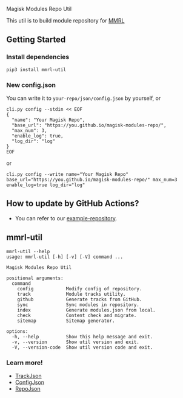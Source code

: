 Magisk Modules Repo Util

This util is to build module repository for [MMRL](https://github.com/DerGoogler/MMRL)

## Getting Started

### Install dependencies

```shell
pip3 install mmrl-util
```

### New config.json

You can write it to `your-repo/json/config.json` by yourself, or

```shell
cli.py config --stdin << EOF
{
  "name": "Your Magisk Repo",
  "base_url": "https://you.github.io/magisk-modules-repo/",
  "max_num": 3,
  "enable_log": true,
  "log_dir": "log"
}
EOF
```

or

```shell
cli.py config --write name="Your Magisk Repo" base_url="https://you.github.io/magisk-modules-repo/" max_num=3 enable_log=true log_dir="log"
```

## How to update by GitHub Actions?

- You can refer to our [example-repository](https://github.com/Googlers-Repo/example-repository).

## mmrl-util

```
mmrl-util --help
usage: mmrl-util [-h] [-v] [-V] command ...

Magisk Modules Repo Util

positional arguments:
  command
    config            Modify config of repository.
    track             Module tracks utility.
    github            Generate tracks from GitHub.
    sync              Sync modules in repository.
    index             Generate modules.json from local.
    check             Content check and migrate.
    sitemap           Sitemap generator.

options:
  -h, --help          Show this help message and exit.
  -v, --version       Show util version and exit.
  -V, --version-code  Show util version code and exit.
```

### Learn more!

- [TrackJson](/docs/TrackJson.md)
- [ConfigJson](/docs/ConfigJson.md)
- [RepoJson](/docs/RepoJson.md)